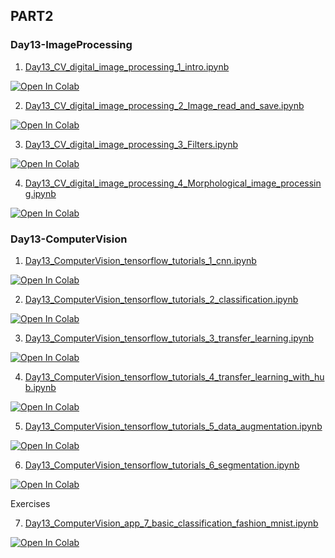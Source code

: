 ## PART2


### Day13-ImageProcessing
1. [Day13_CV_digital_image_processing_1_intro.ipynb](https://colab.research.google.com/github/yapay-ogrenme/casgem-eu-project-training-on-data-mining-2nd/blob/main/PART2/Day13-ComputerVision/notebooks/Day13_CV_digital_image_processing_1_intro.ipynb)

[![Open In Colab](https://colab.research.google.com/assets/colab-badge.svg)](https://colab.research.google.com/github/yapay-ogrenme/casgem-eu-project-training-on-data-mining-2nd/blob/main/PART2/Day13-ComputerVision/notebooks/Day13_CV_digital_image_processing_1_intro.ipynb)


2. [Day13_CV_digital_image_processing_2_Image_read_and_save.ipynb](https://colab.research.google.com/github/yapay-ogrenme/casgem-eu-project-training-on-data-mining-2nd/blob/main/PART2/Day13-ComputerVision/notebooks/Day13_CV_digital_image_processing_2_Image_read_and_save.ipynb)

[![Open In Colab](https://colab.research.google.com/assets/colab-badge.svg)](https://colab.research.google.com/github/yapay-ogrenme/casgem-eu-project-training-on-data-mining-2nd/blob/main/PART2/Day13-ComputerVision/notebooks/Day13_CV_digital_image_processing_2_Image_read_and_save.ipynb)

3. [Day13_CV_digital_image_processing_3_Filters.ipynb](https://colab.research.google.com/github/yapay-ogrenme/casgem-eu-project-training-on-data-mining-2nd/blob/main/PART2/Day13-ComputerVision/notebooks/Day13_CV_digital_image_processing_3_Filters.ipynb)

[![Open In Colab](https://colab.research.google.com/assets/colab-badge.svg)](https://colab.research.google.com/github/yapay-ogrenme/casgem-eu-project-training-on-data-mining-2nd/blob/main/PART2/Day13-ComputerVision/notebooks/Day13_CV_digital_image_processing_3_Filters.ipynb)

4. [Day13_CV_digital_image_processing_4_Morphological_image_processing.ipynb](https://colab.research.google.com/github/yapay-ogrenme/casgem-eu-project-training-on-data-mining-2nd/blob/main/PART2/Day13-ComputerVision/notebooks/Day13_CV_digital_image_processing_4_Morphological_image_processing.ipynb)

[![Open In Colab](https://colab.research.google.com/assets/colab-badge.svg)](https://colab.research.google.com/github/yapay-ogrenme/casgem-eu-project-training-on-data-mining-2nd/blob/main/PART2/Day13-ComputerVision/notebooks/Day13_CV_digital_image_processing_4_Morphological_image_processing.ipynb)


### Day13-ComputerVision
1. [Day13_ComputerVision_tensorflow_tutorials_1_cnn.ipynb](https://colab.research.google.com/github/yapay-ogrenme/casgem-eu-project-training-on-data-mining-2nd/blob/main/PART2/Day13-ComputerVision/notebooks/Day13_ComputerVision_tensorflow_tutorials_1_cnn.ipynb)

[![Open In Colab](https://colab.research.google.com/assets/colab-badge.svg)](https://colab.research.google.com/github/yapay-ogrenme/casgem-eu-project-training-on-data-mining-2nd/blob/main/PART2/Day13-ComputerVision/notebooks/Day13_ComputerVision_tensorflow_tutorials_1_cnn.ipynb)

2. [Day13_ComputerVision_tensorflow_tutorials_2_classification.ipynb](https://colab.research.google.com/github/yapay-ogrenme/casgem-eu-project-training-on-data-mining-2nd/blob/main/PART2/Day13-ComputerVision/notebooks/Day13_ComputerVision_tensorflow_tutorials_2_classification.ipynb)

[![Open In Colab](https://colab.research.google.com/assets/colab-badge.svg)](https://colab.research.google.com/github/yapay-ogrenme/casgem-eu-project-training-on-data-mining-2nd/blob/main/PART2/Day13-ComputerVision/notebooks/Day13_ComputerVision_tensorflow_tutorials_2_classification.ipynb)

3. [Day13_ComputerVision_tensorflow_tutorials_3_transfer_learning.ipynb](https://colab.research.google.com/github/yapay-ogrenme/casgem-eu-project-training-on-data-mining-2nd/blob/main/PART2/Day13-ComputerVision/notebooks/Day13_ComputerVision_tensorflow_tutorials_3_transfer_learning.ipynb)

[![Open In Colab](https://colab.research.google.com/assets/colab-badge.svg)](https://colab.research.google.com/github/yapay-ogrenme/casgem-eu-project-training-on-data-mining-2nd/blob/main/PART2/Day13-ComputerVision/notebooks/Day13_ComputerVision_tensorflow_tutorials_3_transfer_learning.ipynb)

4. [Day13_ComputerVision_tensorflow_tutorials_4_transfer_learning_with_hub.ipynb](https://colab.research.google.com/github/yapay-ogrenme/casgem-eu-project-training-on-data-mining-2nd/blob/main/PART2/Day13-ComputerVision/notebooks/Day13_ComputerVision_tensorflow_tutorials_4_transfer_learning_with_hub.ipynb)

[![Open In Colab](https://colab.research.google.com/assets/colab-badge.svg)](https://colab.research.google.com/github/yapay-ogrenme/casgem-eu-project-training-on-data-mining-2nd/blob/main/PART2/Day13-ComputerVision/notebooks/Day13_ComputerVision_tensorflow_tutorials_4_transfer_learning_with_hub.ipynb)


5. [Day13_ComputerVision_tensorflow_tutorials_5_data_augmentation.ipynb](https://colab.research.google.com/github/yapay-ogrenme/casgem-eu-project-training-on-data-mining-2nd/blob/main/PART2/Day13-ComputerVision/notebooks/Day13_ComputerVision_tensorflow_tutorials_5_data_augmentation.ipynb)

[![Open In Colab](https://colab.research.google.com/assets/colab-badge.svg)](https://colab.research.google.com/github/yapay-ogrenme/casgem-eu-project-training-on-data-mining-2nd/blob/main/PART2/Day13-ComputerVision/notebooks/Day13_ComputerVision_tensorflow_tutorials_5_data_augmentation.ipynb)


6. [Day13_ComputerVision_tensorflow_tutorials_6_segmentation.ipynb](https://colab.research.google.com/github/yapay-ogrenme/casgem-eu-project-training-on-data-mining-2nd/blob/main/PART2/Day13-ComputerVision/notebooks/Day13_ComputerVision_tensorflow_tutorials_6_segmentation.ipynb)

[![Open In Colab](https://colab.research.google.com/assets/colab-badge.svg)](https://colab.research.google.com/github/yapay-ogrenme/casgem-eu-project-training-on-data-mining-2nd/blob/main/PART2/Day13-ComputerVision/notebooks/Day13_ComputerVision_tensorflow_tutorials_6_segmentation.ipynb)

Exercises

7. [Day13_ComputerVision_app_7_basic_classification_fashion_mnist.ipynb](https://colab.research.google.com/github/yapay-ogrenme/casgem-eu-project-training-on-data-mining-2nd/blob/main/PART2/Day13-ComputerVision/notebooks/Day13_ComputerVision_app_7_basic_classification_fashion_mnist.ipynb)

[![Open In Colab](https://colab.research.google.com/assets/colab-badge.svg)](https://colab.research.google.com/github/yapay-ogrenme/casgem-eu-project-training-on-data-mining-2nd/blob/main/PART2/Day13-ComputerVision/notebooks/Day13_ComputerVision_app_7_basic_classification_fashion_mnist.ipynb)





